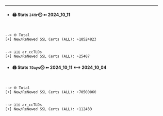 

---
- #### 🖨️ **Stats** `24Hr`⏲️ ➼ 2024_10_11
```console


--> 🌐 Total
[+] New/ReNewed SSL Certs (ALL): +18524823


--> 🇦🇷 ar_ccTLDs
[+] New/ReNewed SSL Certs (ALL): +25487

```

- #### 🖨️ **Stats** `7Days`⏲️ ➼ 2024_10_11 <--> 2024_10_04
```console


--> 🌐 Total
[+] New/ReNewed SSL Certs (ALL): +70500860


--> 🇦🇷 ar_ccTLDs
[+] New/ReNewed SSL Certs (ALL): +112433

```

